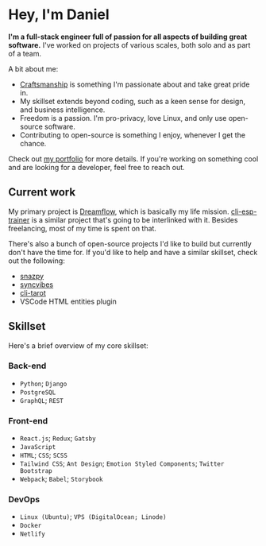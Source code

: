# Hey, I'm Daniel

**I'm a full-stack engineer full of passion for all aspects of building great software.** I've worked on projects of various scales, both solo and as part of a team.

A bit about me:

* [Craftsmanship](https://danieljs.me/craftsmanship-is-essential/) is something I'm passionate about and take great pride in.
* My skillset extends beyond coding, such as a keen sense for design, and business intelligence.
* Freedom is a passion. I'm pro-privacy, love Linux, and only use open-source software. 
* Contributing to open-source is something I enjoy, whenever I get the chance.

Check out [my portfolio](https://danieljs.tech) for more details. If you're working on something cool and are looking for a developer, feel free to reach out.

## Current work

My primary project is [Dreamflow](https://dreamflow.co), which is basically my life mission. [cli-esp-trainer](https://github.com/dspacejs/cli-esp-trainer) is a similar project that's going to be interlinked with it. Besides freelancing, most of my time is spent on that.

There's also a bunch of open-source projects I'd like to build but currently don't have the time for. If you'd like to help and have a similar skillset, check out the following:

* [snazpy](https://github.com/dspacejs/snazpy)
* [syncvibes](https://github.com/dspacejs/syncvibes)
* [cli-tarot](https://github.com/dspacejs/cli-tarot)
* VSCode HTML entities plugin

## Skillset

Here's a brief overview of my core skillset: 

### Back-end

* `Python`; `Django`
* `PostgreSQL`
* `GraphQL`; `REST`

### Front-end

* `React.js`; `Redux`; `Gatsby`
* `JavaScript`
* `HTML`; `CSS`; `SCSS`
* `Tailwind CSS`; `Ant Design`; `Emotion Styled Components`; `Twitter Bootstrap`
* `Webpack`; `Babel`; `Storybook`

### DevOps

* `Linux (Ubuntu)`; `VPS (DigitalOcean; Linode)`
* `Docker`
* `Netlify`
